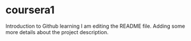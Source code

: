 # coursera1
Introduction to Github learning
I am editing the README file. Adding some more details about the project description.
